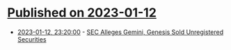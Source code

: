 # [Published on 2023-01-12](index.md)

* [2023-01-12, 23:20:00](https://yro.slashdot.org/story/23/01/12/2310244/sec-alleges-gemini-genesis-sold-unregistered-securities?utm_source=rss1.0mainlinkanon&utm_medium=feed) - [SEC Alleges Gemini, Genesis Sold Unregistered Securities](https://yro.slashdot.org/story/23/01/12/2310244/sec-alleges-gemini-genesis-sold-unregistered-securities?utm_source=rss1.0mainlinkanon&utm_medium=feed)
